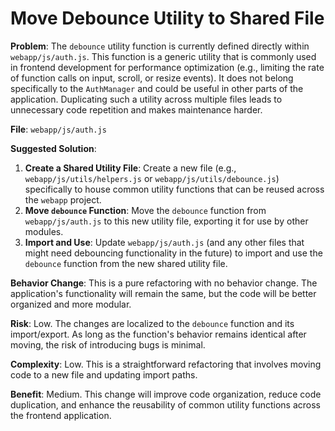 # Move Debounce Utility to Shared File

**Problem**: The `debounce` utility function is currently defined directly within `webapp/js/auth.js`. This function is a generic utility that is commonly used in frontend development for performance optimization (e.g., limiting the rate of function calls on input, scroll, or resize events). It does not belong specifically to the `AuthManager` and could be useful in other parts of the application. Duplicating such a utility across multiple files leads to unnecessary code repetition and makes maintenance harder.

**File**: `webapp/js/auth.js`

**Suggested Solution**:
1. **Create a Shared Utility File**: Create a new file (e.g., `webapp/js/utils/helpers.js` or `webapp/js/utils/debounce.js`) specifically to house common utility functions that can be reused across the `webapp` project.
2. **Move `debounce` Function**: Move the `debounce` function from `webapp/js/auth.js` to this new utility file, exporting it for use by other modules.
3. **Import and Use**: Update `webapp/js/auth.js` (and any other files that might need debouncing functionality in the future) to import and use the `debounce` function from the new shared utility file.

**Behavior Change**: This is a pure refactoring with no behavior change. The application's functionality will remain the same, but the code will be better organized and more modular.

**Risk**: Low. The changes are localized to the `debounce` function and its import/export. As long as the function's behavior remains identical after moving, the risk of introducing bugs is minimal.

**Complexity**: Low. This is a straightforward refactoring that involves moving code to a new file and updating import paths.

**Benefit**: Medium. This change will improve code organization, reduce code duplication, and enhance the reusability of common utility functions across the frontend application.
